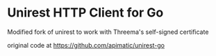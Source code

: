 # Unirest HTTP Client for Go

Modified fork of unirest to work with Threema's self-signed certificate

original code at https://github.com/apimatic/unirest-go
